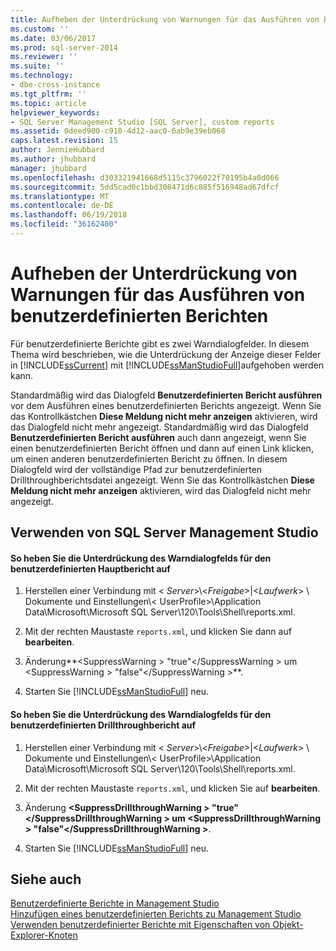 ```yaml
---
title: Aufheben der Unterdrückung von Warnungen für das Ausführen von benutzerdefinierten Berichten | Microsoft-Dokumentation
ms.custom: ''
ms.date: 03/06/2017
ms.prod: sql-server-2014
ms.reviewer: ''
ms.suite: ''
ms.technology:
- dbe-cross-instance
ms.tgt_pltfrm: ''
ms.topic: article
helpviewer_keywords:
- SQL Server Management Studio [SQL Server], custom reports
ms.assetid: 0deed900-c910-4d12-aac0-6ab9e39eb068
caps.latest.revision: 15
author: JennieHubbard
ms.author: jhubbard
manager: jhubbard
ms.openlocfilehash: d303321941668d5115c3796022f70195b4a0d066
ms.sourcegitcommit: 5dd5cad0c1bbd308471d6c885f516948ad67dfcf
ms.translationtype: MT
ms.contentlocale: de-DE
ms.lasthandoff: 06/19/2018
ms.locfileid: "36162400"
---
```

# <a name="unsuppress-run-custom-report-warnings"></a>Aufheben der Unterdrückung von Warnungen für das Ausführen von benutzerdefinierten Berichten
  Für benutzerdefinierte Berichte gibt es zwei Warndialogfelder. In diesem Thema wird beschrieben, wie die Unterdrückung der Anzeige dieser Felder in [!INCLUDE[ssCurrent](../../includes/sscurrent-md.md)] mit [!INCLUDE[ssManStudioFull](../../includes/ssmanstudiofull-md.md)]aufgehoben werden kann.  
  
 Standardmäßig wird das Dialogfeld **Benutzerdefinierten Bericht ausführen** vor dem Ausführen eines benutzerdefinierten Berichts angezeigt. Wenn Sie das Kontrollkästchen **Diese Meldung nicht mehr anzeigen** aktivieren, wird das Dialogfeld nicht mehr angezeigt. Standardmäßig wird das Dialogfeld **Benutzerdefinierten Bericht ausführen** auch dann angezeigt, wenn Sie einen benutzerdefinierten Bericht öffnen und dann auf einen Link klicken, um einen anderen benutzerdefinierten Bericht zu öffnen. In diesem Dialogfeld wird der vollständige Pfad zur benutzerdefinierten Drillthroughberichtsdatei angezeigt. Wenn Sie das Kontrollkästchen **Diese Meldung nicht mehr anzeigen** aktivieren, wird das Dialogfeld nicht mehr angezeigt.  
  
##  <a name="SSMSProcedure"></a> Verwenden von SQL Server Management Studio  
  
#### <a name="to-unsuppress-the-main-custom-report-warning-dialog-box"></a>So heben Sie die Unterdrückung des Warndialogfelds für den benutzerdefinierten Hauptbericht auf  
  
1.  Herstellen einer Verbindung mit \< *Server*>\\<*Freigabe*>|\<*Laufwerk*> \ Dokumente und Einstellungen\\< UserProfile\>\Application Data\Microsoft\Microsoft SQL Server\120\Tools\Shell\reports.xml.  
  
2.  Mit der rechten Maustaste `reports.xml`, und klicken Sie dann auf **bearbeiten**.  
  
3.  Änderung**\<SuppressWarning > "true"\</SuppressWarning > um \<SuppressWarning > "false"\</SuppressWarning >**.  
  
4.  Starten Sie [!INCLUDE[ssManStudioFull](../../includes/ssmanstudiofull-md.md)] neu.  
  
#### <a name="to-unsuppress-the-drill-through-custom-report-warning-dialog-box"></a>So heben Sie die Unterdrückung des Warndialogfelds für den benutzerdefinierten Drillthroughbericht auf  
  
1.  Herstellen einer Verbindung mit \< *Server*>\\<*Freigabe*>|\<*Laufwerk*> \ Dokumente und Einstellungen\\< UserProfile\>\Application Data\Microsoft\Microsoft SQL Server\120\Tools\Shell\reports.xml.  
  
2.  Mit der rechten Maustaste `reports.xml`, und klicken Sie auf **bearbeiten**.  
  
3.  Änderung  **\<SuppressDrillthroughWarning > "true"\</SuppressDrillthroughWarning > um \<SuppressDrillthroughWarning > "false"\</SuppressDrillthroughWarning >**.  
  
4.  Starten Sie [!INCLUDE[ssManStudioFull](../../includes/ssmanstudiofull-md.md)] neu.  
  
## <a name="see-also"></a>Siehe auch  
 [Benutzerdefinierte Berichte in Management Studio](custom-reports-in-management-studio.md)   
 [Hinzufügen eines benutzerdefinierten Berichts zu Management Studio](add-a-custom-report-to-management-studio.md)   
 [Verwenden benutzerdefinierter Berichte mit Eigenschaften von Objekt-Explorer-Knoten](use-custom-reports-with-object-explorer-node-properties.md)  
  
  